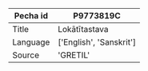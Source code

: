 |Pecha id | P9773819C
| --- | --- 
|Title | Lokātītastava 
|Language | ['English', 'Sanskrit']
|Source | 'GRETIL'
